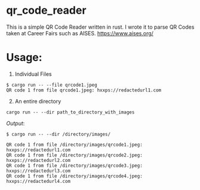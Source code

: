 # qr_code_reader

This is a simple QR Code Reader written in rust. I wrote it to parse QR Codes taken at Career Fairs such as AISES. https://www.aises.org/

# Usage:

1. Individual Files
```
$ cargo run -- --file qrcode1.jpeg
QR code 1 from file qrcode1.jpeg: hxxps://redactedurl1.com
```
2. An entire directory
```
cargo run -- --dir path_to_directory_with_images
```

*Output*:

```
$ cargo run -- --dir /directory/images/

QR code 1 from file /directory/images/qrcode1.jpeg: hxxps://redactedurl1.com
QR code 1 from file /directory/images/qrcode2.jpeg: hxxps://redactedurl2.com
QR code 1 from file /directory/images/qrcode3.jpeg: hxxps://redactedurl3.com
QR code 1 from file /directory/images/qrcode4.jpeg: hxxps://redactedurl4.com
```
